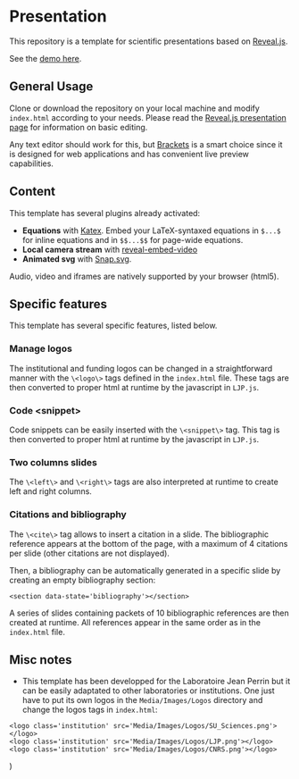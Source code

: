 # Presentation

This repository is a template for scientific presentations based on [Reveal.js](https://revealjs.com/#/).

See the [demo here](https://labojeanperrin.github.io/Presentation/).

## General Usage

Clone or download the repository on your local machine and modify `index.html` according to your needs. Please read the [Reveal.js presentation page](https://github.com/hakimel/reveal.js/) for information on basic editing.

Any text editor should work for this, but [Brackets](http://brackets.io/) is a smart choice since it is designed for web applications and has convenient live preview capabilities.

## Content

This template has several plugins already activated:

- **Equations** with [Katex](https://github.com/Khan/KaTeX). Embed your LaTeX-syntaxed equations in `$...$` for inline equations and in `$$...$$` for page-wide equations.
- **Local camera stream** with [reveal-embed-video](https://github.com/ThomasWeinert/reveal-embed-video)
- **Animated svg** with [Snap.svg](http://snapsvg.io/).

Audio, video and iframes are natively supported by your browser (html5).

## Specific features

This template has several specific features, listed below.

### Manage logos 

The institutional and funding logos can be changed in a straightforward manner with the `\<logo\>` tags defined in the `index.html` file. These tags are then converted to proper html at runtime by the javascript in `LJP.js`.

### Code \<snippet\>

Code snippets can be easily inserted with the `\<snippet\>` tag. This tag is then converted to proper html at runtime by the javascript in `LJP.js`.

### Two columns slides

The `\<left\>` and `\<right\>` tags are also interpreted at runtime to create left and right columns.

### Citations and bibliography

The `\<cite\>` tag allows to insert a citation in a slide. The bibliographic reference appears at the bottom of the page, with a maximum of 4 citations per slide (other citations are not displayed).

Then, a bibliography can be automatically generated in a specific slide by creating an empty bibliography section:

```
<section data-state='bibliography'></section>
```

A series of slides containing packets of 10 bibliographic references are then created at runtime. All references appear in the same order as in the `index.html` file.

## Misc notes

- This template has been developped for the Laboratoire Jean Perrin but it can be easily adaptated to other laboratories or institutions. One just have to put its own logos in the `Media/Images/Logos` directory and change the logos tags in `index.html`:

```
<logo class='institution' src='Media/Images/Logos/SU_Sciences.png'></logo>
<logo class='institution' src='Media/Images/Logos/LJP.png'></logo>
<logo class='institution' src='Media/Images/Logos/CNRS.png'></logo>
```
)

